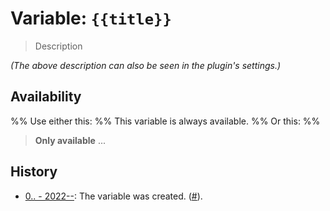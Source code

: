 # Variable: `{{title}}`

> Description

_(The above description can also be seen in the plugin's settings.)_

## Availability
%% Use either this: %%
This variable is always available.
%% Or this: %%
> <strong>Only available</strong> ...

## History
- [0.. - 2022--](https://github.com/Taitava/obsidian-shellcommands/blob/main/CHANGELOG.md#00---2022--): The variable was created. ([#](https://github.com/Taitava/obsidian-shellcommands/issues/)).